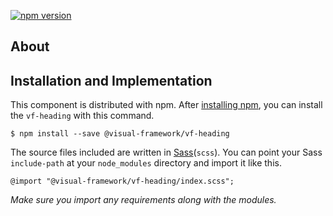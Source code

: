 [![npm version](https://badge.fury.io/js/%40visual-framework%2Fvf-heading.svg)](https://badge.fury.io/js/%40visual-framework%2Fvf-heading)

## About

## Installation and Implementation

This component is distributed with npm. After [installing npm](https://www.npmjs.com/get-npm), you can install the `vf-heading` with this command.

```
$ npm install --save @visual-framework/vf-heading
```

The source files included are written in [Sass](http://sass-lang.com)(`scss`). You can point your Sass `include-path` at your `node_modules` directory and import it like this.

```
@import "@visual-framework/vf-heading/index.scss";
```

_Make sure you import any requirements along with the modules._
